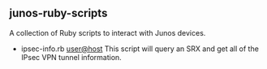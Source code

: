 ## junos-ruby-scripts

A collection of Ruby scripts to interact with Junos devices.

- ipsec-info.rb <user@host>
	This script will query an SRX and get all of the IPsec VPN tunnel information.